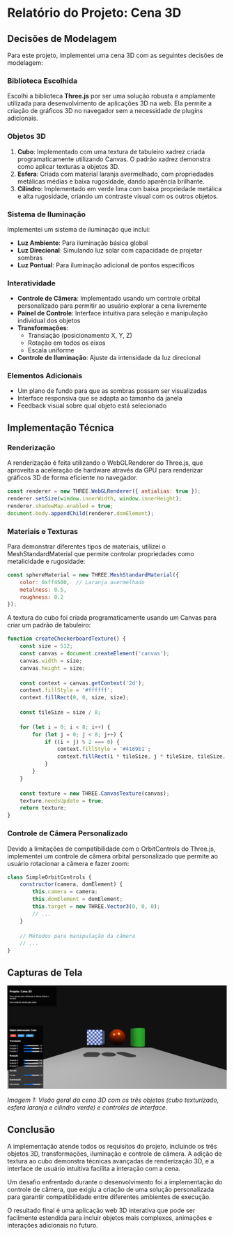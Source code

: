 # Relatório do Projeto: Cena 3D

## Decisões de Modelagem

Para este projeto, implementei uma cena 3D com as seguintes decisões de modelagem:

### Biblioteca Escolhida
Escolhi a biblioteca **Three.js** por ser uma solução robusta e amplamente utilizada para desenvolvimento de aplicações 3D na web. Ela permite a criação de gráficos 3D no navegador sem a necessidade de plugins adicionais.

### Objetos 3D
1. **Cubo**: Implementado com uma textura de tabuleiro xadrez criada programaticamente utilizando Canvas. O padrão xadrez demonstra como aplicar texturas a objetos 3D.
2. **Esfera**: Criada com material laranja avermelhado, com propriedades metálicas médias e baixa rugosidade, dando aparência brilhante.
3. **Cilindro**: Implementado em verde lima com baixa propriedade metálica e alta rugosidade, criando um contraste visual com os outros objetos.

### Sistema de Iluminação
Implementei um sistema de iluminação que inclui:
- **Luz Ambiente**: Para iluminação básica global
- **Luz Direcional**: Simulando luz solar com capacidade de projetar sombras
- **Luz Pontual**: Para iluminação adicional de pontos específicos

### Interatividade
- **Controle de Câmera**: Implementado usando um controle orbital personalizado para permitir ao usuário explorar a cena livremente
- **Painel de Controle**: Interface intuitiva para seleção e manipulação individual dos objetos
- **Transformações**: 
  - Translação (posicionamento X, Y, Z)
  - Rotação em todos os eixos
  - Escala uniforme
- **Controle de Iluminação**: Ajuste da intensidade da luz direcional

### Elementos Adicionais
- Um plano de fundo para que as sombras possam ser visualizadas
- Interface responsiva que se adapta ao tamanho da janela
- Feedback visual sobre qual objeto está selecionado

## Implementação Técnica

### Renderização
A renderização é feita utilizando o WebGLRenderer do Three.js, que aproveita a aceleração de hardware através da GPU para renderizar gráficos 3D de forma eficiente no navegador.

```javascript
const renderer = new THREE.WebGLRenderer({ antialias: true });
renderer.setSize(window.innerWidth, window.innerHeight);
renderer.shadowMap.enabled = true;
document.body.appendChild(renderer.domElement);
```

### Materiais e Texturas
Para demonstrar diferentes tipos de materiais, utilizei o MeshStandardMaterial que permite controlar propriedades como metalicidade e rugosidade:

```javascript
const sphereMaterial = new THREE.MeshStandardMaterial({ 
    color: 0xff4500,  // Laranja avermelhado
    metalness: 0.5,
    roughness: 0.2
});
```

A textura do cubo foi criada programaticamente usando um Canvas para criar um padrão de tabuleiro:

```javascript
function createCheckerboardTexture() {
    const size = 512;
    const canvas = document.createElement('canvas');
    canvas.width = size;
    canvas.height = size;
    
    const context = canvas.getContext('2d');
    context.fillStyle = '#ffffff';
    context.fillRect(0, 0, size, size);
    
    const tileSize = size / 8;
    
    for (let i = 0; i < 8; i++) {
        for (let j = 0; j < 8; j++) {
            if ((i + j) % 2 === 0) {
                context.fillStyle = '#4169E1';
                context.fillRect(i * tileSize, j * tileSize, tileSize, tileSize);
            }
        }
    }
    
    const texture = new THREE.CanvasTexture(canvas);
    texture.needsUpdate = true;
    return texture;
}
```

### Controle de Câmera Personalizado
Devido a limitações de compatibilidade com o OrbitControls do Three.js, implementei um controle de câmera orbital personalizado que permite ao usuário rotacionar a câmera e fazer zoom:

```javascript
class SimpleOrbitControls {
    constructor(camera, domElement) {
        this.camera = camera;
        this.domElement = domElement;
        this.target = new THREE.Vector3(0, 0, 0);
        // ...
    }
    
    // Métodos para manipulação da câmera
    // ...
}
```

## Capturas de Tela

![Cena 3D com objetos em suas posições iniciais](./2025-05-06%20231957.png)

*Imagem 1: Visão geral da cena 3D com os três objetos (cubo texturizado, esfera laranja e cilindro verde) e controles de interface.*

## Conclusão

A implementação atende todos os requisitos do projeto, incluindo os três objetos 3D, transformações, iluminação e controle de câmera. A adição de textura ao cubo demonstra técnicas avançadas de renderização 3D, e a interface de usuário intuitiva facilita a interação com a cena.

Um desafio enfrentado durante o desenvolvimento foi a implementação do controle de câmera, que exigiu a criação de uma solução personalizada para garantir compatibilidade entre diferentes ambientes de execução.

O resultado final é uma aplicação web 3D interativa que pode ser facilmente estendida para incluir objetos mais complexos, animações e interações adicionais no futuro.